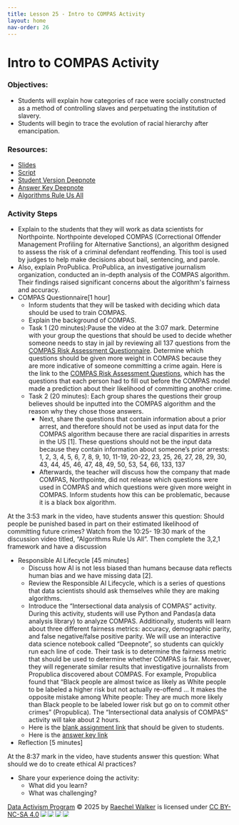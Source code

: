 ```yaml
---
title: Lesson 25 - Intro to COMPAS Activity
layout: home
nav-order: 26
---
```


# Intro to COMPAS Activity

### Objectives:
- Students will explain how categories of race were socially constructed as a method of controlling slaves and perpetuating the institution of slavery. 
- Students will begin to trace the evolution of racial hierarchy after emancipation. 

### Resources:
- <a href = "https://drive.google.com/file/d/17U-g539ZeYwmyPFMGfBROI5MaHzIKLXL/view?usp=drive_link">Slides</a>
- <a href = "https://docs.google.com/document/d/1E3XNO6LOxWADAfIgwD89pC7pKMQshVBtjVEYYYYdRnk/edit?tab=t.0">Script</a>
- <a href = "https://deepnote.com/workspace/data-activism-2024-72fc3bef-ee31-4913-b181-743e47f73b00/project/Analyzing-the-COMPAS-Recidivism-Algorithm-d7d4016f-d809-49b4-b7ba-4a028f345149/notebook/notebook-aae74e807af948b0ac2dd27b272c7777">Student Version Deepnote</a>
- <a href = "https://deepnote.com/workspace/data-activism-2024-72fc3bef-ee31-4913-b181-743e47f73b00/project/ANSWER-KEY-for-EAAI-Analyzing-the-COMPAS-Recidivism-Algorithm-Duplicate-Duplicate-15dc95c3-2335-4634-863e-4130c7b6237d/notebook/notebook-22641331ebb749e39a1a4c2ed19a033e">Answer Key Deepnote</a>
- <a href = "https://www.youtube.com/watch?v=NFF_wj5jmiQ&authuser=0">Algorithms Rule Us All</a>

### Activity Steps

- Explain to the students that they will work as data scientists for Northpointe. Northpointe developed COMPAS (Correctional Offender Management Profiling for Alternative Sanctions), an algorithm designed to assess the risk of a criminal defendant reoffending. This tool is used by judges to help make decisions about bail, sentencing, and parole. 
- Also, explain ProPublica. ProPublica, an investigative journalism organization, conducted an in-depth analysis of the COMPAS algorithm. Their findings raised significant concerns about the algorithm's fairness and accuracy.
- COMPAS Questionnaire[1 hour]
    - Inform students that they will be tasked with deciding which data should be used to train COMPAS.
    - Explain the background of COMPAS.
    -  Task 1 (20 minutes):Pause the video at the 3:07 mark.  Determine with your group the questions that should be used to decide whether someone needs to stay in jail by reviewing all 137 questions from the <a href = "https://www.documentcloud.org/documents/2702103-Sample-Risk-Assessment-COMPAS-CORE.html">COMPAS Risk Assessment Questionnaire</a>. Determine which questions should be given more weight in COMPAS because they are more indicative of someone committing a crime again. Here is the link to the <a href = "https://www.documentcloud.org/documents/2702103-Sample-Risk-Assessment-COMPAS-CORE.html">COMPAS Risk Assessment Questions</a>, which has the questions that each person had to fill out before the COMPAS model made a prediction about their likelihood of committing another crime.
    - Task 2 (20 minutes): Each group shares the questions their group believes should be inputted into the COMPAS algorithm and the reason why they chose those answers.
        -  Next, share the questions that contain information about a prior arrest, and therefore should not be used as input data for the COMPAS algorithm because there are racial disparities in arrests in the US [1]. These questions should not be the input data because they contain information about someone’s prior arrests: 1, 2, 3, 4, 5, 6, 7, 8, 9, 10, 11-19, 20-22, 23, 25, 26, 27, 28, 29, 30, 43, 44, 45, 46, 47, 48, 49, 50, 53, 54, 66, 133, 137
        -  Afterwards, the teacher will discuss how the company that made COMPAS, Northpointe, did not release which questions were used in COMPAS and which questions were given more weight in COMPAS. Inform students how this can be problematic, because it is a black box algorithm.

At the 3:53 mark in the video, have students answer this question: Should people be punished based in part on their estimated likelihood of committing future crimes? 
Watch from the 10:25- 19:30 mark of the discussion video titled, “Algorithms Rule Us All”. Then complete the 3,2,1 framework and have a discussion

- Responsible AI Lifecycle [45 minutes]
    - Discuss how AI is not less biased than humans because data reflects human bias and we have missing data [2].
    - Review the Responsible AI Lifecycle, which is a series of questions that data scientists should ask themselves while they are making algorithms.
    - Introduce the “Intersectional data analysis of COMPAS” activity. During this activity, students will use Python and Pandas(a data analysis library) to analyze COMPAS. Additionally, students will learn about three different fairness metrics: accuracy, demographic parity, and false negative/false positive parity. We will use an interactive data science notebook called “Deepnote”, so students can quickly run each line of code. Their task is to determine the fairness metric that should be used to determine whether COMPAS is fair. Moreover, they will regenerate similar results that investigative journalists from Propublica discovered about COMPAS. For example, Propublica found that “Black people are almost twice as likely as White people to be labeled a higher risk but not actually re-offend ... It makes the opposite mistake among White people: They are much more likely than Black people to be labeled lower risk but go on to commit other crimes” (Propublica). The “Intersectional data analysis of COMPAS” activity will take about 2 hours.
    - Here is the <a href = "https://deepnote.com/workspace/data-activism-2024-72fc3bef-ee31-4913-b181-743e47f73b00/project/Analyzing-the-COMPAS-Recidivism-Algorithm-d7d4016f-d809-49b4-b7ba-4a028f345149/notebook/notebook-aae74e807af948b0ac2dd27b272c7777">blank assignment link</a> that should be given to students.
    - Here is the <a href = "https://deepnote.com/workspace/data-activism-2024-72fc3bef-ee31-4913-b181-743e47f73b00/project/ANSWER-KEY-for-EAAI-Analyzing-the-COMPAS-Recidivism-Algorithm-Duplicate-Duplicate-15dc95c3-2335-4634-863e-4130c7b6237d/notebook/notebook-22641331ebb749e39a1a4c2ed19a033e">answer key link</a>
- Reflection [5 minutes]

At the 8:37 mark in the video, have students answer this question: What should we do to create ethical AI practices? 
- Share your experience doing the activity:
    - What did you learn?
    - What was challenging?



<a href="https://creativecommons.org">Data Activism Program</a> © 2025 by <a href="https://creativecommons.org">Raechel Walker</a> is licensed under <a href="https://creativecommons.org/licenses/by-nc-sa/4.0/">CC BY-NC-SA 4.0</a><img src="https://mirrors.creativecommons.org/presskit/icons/cc.svg" style="max-width: 1em;max-height:1em;margin-left: .2em;"><img src="https://mirrors.creativecommons.org/presskit/icons/by.svg" style="max-width: 1em;max-height:1em;margin-left: .2em;"><img src="https://mirrors.creativecommons.org/presskit/icons/nc.svg" style="max-width: 1em;max-height:1em;margin-left: .2em;"><img src="https://mirrors.creativecommons.org/presskit/icons/sa.svg" style="max-width: 1em;max-height:1em;margin-left: .2em;">